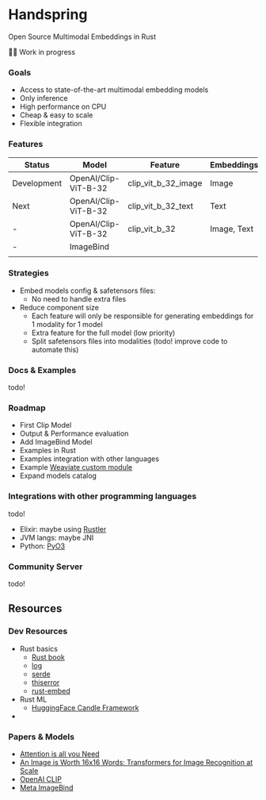 # Handspring
Open Source Multimodal Embeddings in Rust

:construction_worker_man: Work in progress


### Goals
- Access to state-of-the-art multimodal embedding models
- Only inference
- High performance on CPU
- Cheap & easy to scale
- Flexible integration

### Features

| Status      | Model                | Feature             | Embeddings  |
|-------------|----------------------|---------------------|-------------|
| Development | OpenAI/Clip-ViT-B-32 | clip_vit_b_32_image | Image       |
| Next        | OpenAI/Clip-ViT-B-32 | clip_vit_b_32_text  | Text        |
| -           | OpenAI/Clip-ViT-B-32 | clip_vit_b_32       | Image, Text |
| -           | ImageBind            |                     |             |
|             |                      |                     |             |


### Strategies
- Embed models config & safetensors files:
  - No need to handle extra files
- Reduce component size
  - Each feature will only be responsible for generating embeddings for 1 modality for 1 model
  - Extra feature for the full model (low priority)
  - Split safetensors files into modalities (todo! improve code to automate this)


### Docs & Examples
todo!

### Roadmap
- First Clip Model
- Output & Performance evaluation
- Add ImageBind Model
- Examples in Rust
- Examples integration with other languages
- Example [Weaviate custom module](https://weaviate.io/developers/weaviate/modules/other-modules/custom-modules)
- Expand models catalog

### Integrations with other programming languages
todo!

- Elixir: maybe using [Rustler](https://github.com/rusterlium/rustler)
- JVM langs: maybe JNI
- Python: [PyO3](https://github.com/PyO3/pyo3)



### Community Server
todo!


## Resources

### Dev Resources
- Rust basics
  - [Rust book](https://doc.rust-lang.org/book/title-page.html)
  - [log](https://docs.rs/log/latest/log/)
  - [serde](https://docs.rs/serde/latest/serde/)
  - [thiserror](https://docs.rs/thiserror/latest/thiserror/)
  - [rust-embed](https://github.com/pyrossh/rust-embed)
- Rust ML 
  - [HuggingFace Candle Framework](https://github.com/huggingface/candle)
- []()

### Papers & Models
- [Attention is all you Need](https://arxiv.org/abs/1706.03762)
- [An Image is Worth 16x16 Words: Transformers for Image Recognition at Scale](https://arxiv.org/abs/2010.11929)
- [OpenAI CLIP](https://openai.com/research/clip)
- [Meta ImageBind](https://imagebind.metademolab.com/)